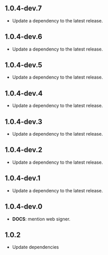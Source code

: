 ## 1.0.4-dev.7

 - Update a dependency to the latest release.

## 1.0.4-dev.6

 - Update a dependency to the latest release.

## 1.0.4-dev.5

 - Update a dependency to the latest release.

## 1.0.4-dev.4

 - Update a dependency to the latest release.

## 1.0.4-dev.3

 - Update a dependency to the latest release.

## 1.0.4-dev.2

 - Update a dependency to the latest release.

## 1.0.4-dev.1

 - Update a dependency to the latest release.

## 1.0.4-dev.0

 - **DOCS**: mention web signer.

## 1.0.2

- Update dependencies
